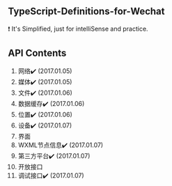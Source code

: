 ## TypeScript-Definitions-for-Wechat

❗️ It's Simplified, just for intelliSense and practice.

## API Contents
1. 网络✔️  (2017.01.05)
2. 媒体✔️  (2017.01.05)
3. 文件✔️  (2017.01.06)
4. 数据缓存✔️  (2017.01.06)
5. 位置✔️  (2017.01.06)
6. 设备✔️  (2017.01.07)
7. 界面
8. WXML节点信息✔️  (2017.01.07)
9. 第三方平台✔️  (2017.01.07)
10. 开放接口
11. 调试接口✔️  (2017.01.07)